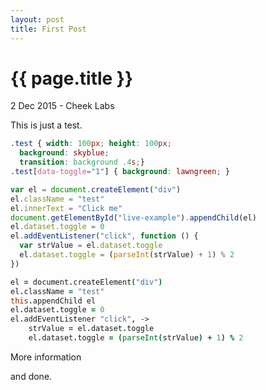 ```yaml
---
layout: post
title: First Post
---
```


{{ page.title }}
================

<p class="meta">2 Dec 2015 - Cheek Labs</p>

This is just a test.

<div id="live-example"></div>

```css live #example
.test { width: 100px; height: 100px;
  background: skyblue;
  transition: background .4s;}
.test[data-toggle="1"] { background: lawngreen; }
```
```javascript live #example
var el = document.createElement("div")
el.className = "test"
el.innerText = "Click me"
document.getElementById("live-example").appendChild(el)
el.dataset.toggle = 0
el.addEventListener("click", function () {
  var strValue = el.dataset.toggle
  el.dataset.toggle = (parseInt(strValue) + 1) % 2
})
```
```coffee live #example
el = document.createElement("div")
el.className = "test"
this.appendChild el
el.dataset.toggle = 0
el.addEventListener "click", ->
	strValue = el.dataset.toggle
	el.dataset.toggle = (parseInt(strValue) + 1) % 2
```

More information

and done.